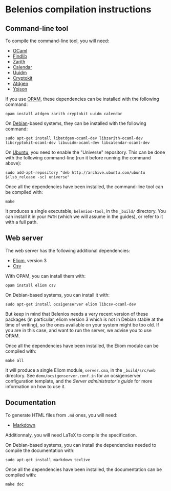 Belenios compilation instructions
=================================

Command-line tool
-----------------

To compile the command-line tool, you will need:

 * [OCaml](http://caml.inria.fr/)
 * [Findlib](http://projects.camlcity.org/projects/findlib.html)
 * [Zarith](https://forge.ocamlcore.org/projects/zarith/)
 * [Calendar](http://calendar.forge.ocamlcore.org/)
 * [Uuidm](http://erratique.ch/software/uuidm)
 * [Cryptokit](https://forge.ocamlcore.org/projects/cryptokit/)
 * [Atdgen](http://mjambon.com/atdgen)
 * [Yojson](http://mjambon.com/yojson.html)

If you use [OPAM](http://opam.ocamlpro.com/), these dependencies can
be installed with the following command:

    opam install atdgen zarith cryptokit uuidm calendar

On [Debian](http://www.debian.org)-based systems, they can be
installed with the following command:

    sudo apt-get install libatdgen-ocaml-dev libzarith-ocaml-dev libcryptokit-ocaml-dev libuuidm-ocaml-dev libcalendar-ocaml-dev

On [Ubuntu](http://www.ubuntu.com), you need to enable the "Universe"
repository. This can be done with the following command-line (run it
before running the command above):

    sudo add-apt-repository "deb http://archive.ubuntu.com/ubuntu $(lsb_release -sc) universe"

Once all the dependencies have been installed, the command-line tool
can be compiled with:

    make

It produces a single executable, `belenios-tool`, in the `_build/`
directory. You can install it in your `PATH` (which we will assume in
the guides), or refer to it with a full path.

Web server
----------

The web server has the following additional dependencies:

 * [Eliom](http://ocsigen.org/eliom/), version 3
 * [Csv](https://forge.ocamlcore.org/projects/csv/)

With OPAM, you can install them with:

    opam install eliom csv

On Debian-based systems, you can install it with:

    sudo apt-get install ocsigenserver eliom libcsv-ocaml-dev

But keep in mind that Belenios needs a very recent version of these
packages (in particular, eliom version 3 which is not in Debian stable
at the time of writing), so the ones available on your system might be
too old. If you are in this case, and want to run the server, we
advise you to use OPAM.

Once all the dependencies have been installed, the Eliom module can be
compiled with:

    make all

It will produce a single Eliom module, `server.cma`, in the
`_build/src/web` directory. See `demo/ocsigenserver.conf.in` for an
ocsigenserver configuration template, and the _Server administrator's
guide_ for more information on how to use it.

Documentation
-------------

To generate HTML files from `.md` ones, you will need:

 * [Markdown](http://daringfireball.net/projects/markdown/)

Additionnaly, you will need LaTeX to compile the specification.

On Debian-based systems, you can install the dependencies needed to
compile the documentation with:

    sudo apt-get install markdown texlive

Once all the dependencies have been installed, the documentation can
be compiled with:

    make doc
